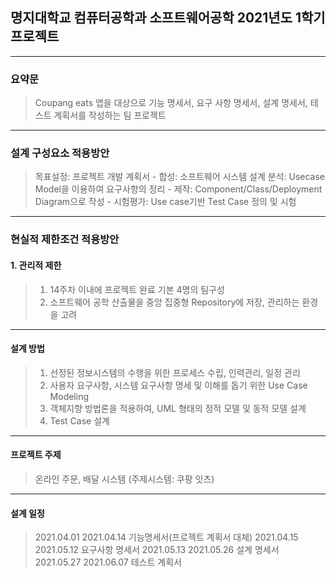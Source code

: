 ## 명지대학교 컴퓨터공학과 소프트웨어공학 2021년도 1학기 프로젝트

-----------------------------------------

### 요약문
> Coupang eats 앱을 대상으로 기능 명세서, 요구 사항 명세서, 설계 명세서, 테스트 계획서를 작성하는 팀 프로젝트
-------------------------------------------

### 설계 구성요소 적용방안 
> 목표설정: 프로젝트 개발 계획서 - 합성: 소프트웨어 시스템 설계
> 분석: Usecase Model을 이용하여 요구사항의 정리 - 제작: Component/Class/Deployment Diagram으로 작성 - 시험평가: Use case기반 Test Case 정의 및 시험
-------------------------------------------

### 현실적 제한조건 적용방안 
#### 1. 관리적 제한
> 1) 14주차 이내에 프로젝트 완료 기본 4명의 팀구성
> 2) 소프트웨어 공학 산출물을 중앙 집중형 Repository에 저장, 관리하는 환경을 고려
-------------------------------------------

#### 설계 방법
> 1. 선정된 정보시스템의 수행을 위한 프로세스 수립, 인력관리, 일정 관리
> 2. 사용자 요구사항, 시스템 요구사항 명세 및 이해를 돕기 위한 Use Case Modeling
> 3. 객체지향 방법론을 적용하여, UML 형태의 정적 모델 및 동적 모델 설계
> 4. Test Case 설계
-------------------------------------------

#### 프로젝트 주제
> 온라인 주문, 배달 시스템 (주제시스템: 쿠팡 잇츠)
-------------------------------------------

#### 설계 일정

> 2021.04.01 2021.04.14 기능명세서(프로젝트 계획서 대체)
> 2021.04.15 2021.05.12 요구사항 명세서
> 2021.05.13 2021.05.26 설계 명세서
> 2021.05.27 2021.06.07 테스트 계획서
